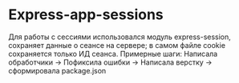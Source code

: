 # Express-app-sessions

Для работы с сессиями использовался модуль express-session, сохраняет данные о сеансе на сервере; в самом файле cookie сохраняется только ИД сеанса.
Примерные шаги: Написала обработчики -> Пофиксила ошибки -> Написала верстку -> сформировала package.json
